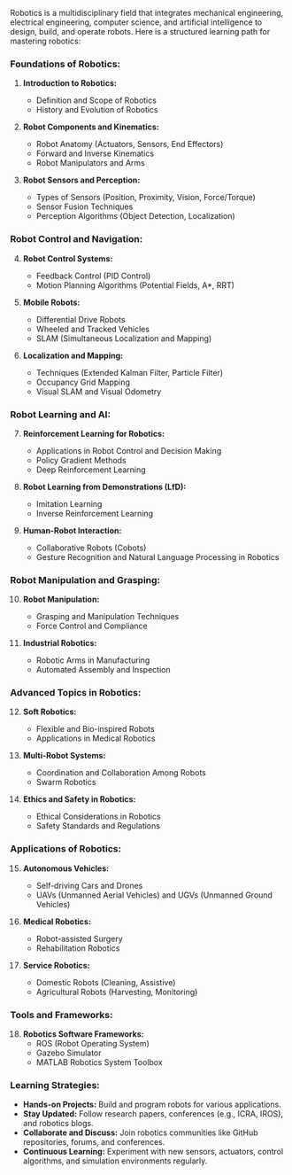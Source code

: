 Robotics is a multidisciplinary field that integrates mechanical engineering, electrical engineering, computer science, and artificial intelligence to design, build, and operate robots. 
Here is a structured learning path for mastering robotics:

### Foundations of Robotics:
1. **Introduction to Robotics:**
   - Definition and Scope of Robotics
   - History and Evolution of Robotics

2. **Robot Components and Kinematics:**
   - Robot Anatomy (Actuators, Sensors, End Effectors)
   - Forward and Inverse Kinematics
   - Robot Manipulators and Arms

3. **Robot Sensors and Perception:**
   - Types of Sensors (Position, Proximity, Vision, Force/Torque)
   - Sensor Fusion Techniques
   - Perception Algorithms (Object Detection, Localization)

### Robot Control and Navigation:
4. **Robot Control Systems:**
   - Feedback Control (PID Control)
   - Motion Planning Algorithms (Potential Fields, A*, RRT)

5. **Mobile Robots:**
   - Differential Drive Robots
   - Wheeled and Tracked Vehicles
   - SLAM (Simultaneous Localization and Mapping)

6. **Localization and Mapping:**
   - Techniques (Extended Kalman Filter, Particle Filter)
   - Occupancy Grid Mapping
   - Visual SLAM and Visual Odometry

### Robot Learning and AI:
7. **Reinforcement Learning for Robotics:**
   - Applications in Robot Control and Decision Making
   - Policy Gradient Methods
   - Deep Reinforcement Learning

8. **Robot Learning from Demonstrations (LfD):**
   - Imitation Learning
   - Inverse Reinforcement Learning

9. **Human-Robot Interaction:**
   - Collaborative Robots (Cobots)
   - Gesture Recognition and Natural Language Processing in Robotics

### Robot Manipulation and Grasping:
10. **Robot Manipulation:**
    - Grasping and Manipulation Techniques
    - Force Control and Compliance

11. **Industrial Robotics:**
    - Robotic Arms in Manufacturing
    - Automated Assembly and Inspection

### Advanced Topics in Robotics:
12. **Soft Robotics:**
    - Flexible and Bio-inspired Robots
    - Applications in Medical Robotics

13. **Multi-Robot Systems:**
    - Coordination and Collaboration Among Robots
    - Swarm Robotics

14. **Ethics and Safety in Robotics:**
    - Ethical Considerations in Robotics
    - Safety Standards and Regulations

### Applications of Robotics:
15. **Autonomous Vehicles:**
    - Self-driving Cars and Drones
    - UAVs (Unmanned Aerial Vehicles) and UGVs (Unmanned Ground Vehicles)

16. **Medical Robotics:**
    - Robot-assisted Surgery
    - Rehabilitation Robotics

17. **Service Robotics:**
    - Domestic Robots (Cleaning, Assistive)
    - Agricultural Robots (Harvesting, Monitoring)

### Tools and Frameworks:
18. **Robotics Software Frameworks:**
    - ROS (Robot Operating System)
    - Gazebo Simulator
    - MATLAB Robotics System Toolbox

### Learning Strategies:
- **Hands-on Projects:** Build and program robots for various applications.
- **Stay Updated:** Follow research papers, conferences (e.g., ICRA, IROS), and robotics blogs.
- **Collaborate and Discuss:** Join robotics communities like GitHub repositories, forums, and conferences.
- **Continuous Learning:** Experiment with new sensors, actuators, control algorithms, and simulation environments regularly.
